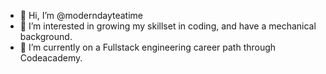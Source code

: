 - 👋 Hi, I’m @moderndayteatime
- 👀 I’m interested in growing my skillset in coding, and have a mechanical background.
- 🌱 I’m currently on a Fullstack engineering career path through Codeacademy.

<!---
moderndayteatime/moderndayteatime is a ✨ special ✨ repository because its `README.md` (this file) appears on your GitHub profile.
You can click the Preview link to take a look at your changes.
--->
